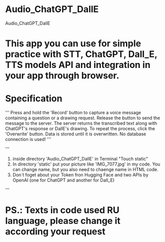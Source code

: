 # Audio_ChatGPT_DallE
Audio_ChatGPT_DallE



# This app you can use for simple practice with  STT, ChatGPT, Dall_E, TTS models API and integration in your app through browser. 


# Specification
'''
Press and hold the 'Record' button to capture a voice message containing a question or a drawing request. Release the button to send the message to the server. The server returns the transcribed text along with ChatGPT's response or DallE's drawing. To repeat the process, click the 'Overwrite' button. Data is stored until it is overwritten. No database connection is used!
'''


'''

1. inside directory 'Audio_ChatGPT_DallE'  in Terminal "Touch static" 
2. In directory 'static' put your picture like 'IMG_7077.jpg' in my code. You can change name, but you also need to chaenge name in HTML code. 
3. Don`t foget about your Token fron Hugging Face and two APIs by OpenAI (one for ChatGPT and  another for Dall_E) 

'''
# PS.: Texts in code used RU language, please change it according your request
